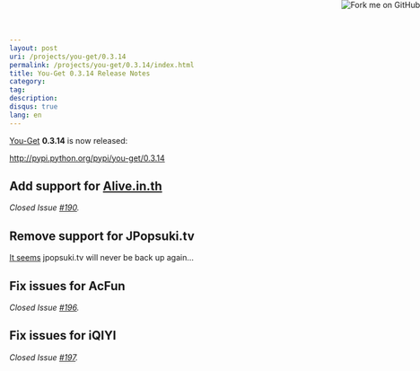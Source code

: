 ```yaml
---
layout: post
uri: /projects/you-get/0.3.14
permalink: /projects/you-get/0.3.14/index.html
title: You-Get 0.3.14 Release Notes
category:
tag:
description:
disqus: true
lang: en
---
```


[You-Get](https://github.com/soimort/you-get) __0.3.14__ is now released:

<http://pypi.python.org/pypi/you-get/0.3.14>



## Add support for [Alive.in.th](http://alive.in.th/)

_Closed Issue [#190](https://github.com/soimort/you-get/issues/190)._

## Remove support for JPopsuki.tv

[It seems](https://twitter.com/jpopsuki/status/344952578787913728) jpopsuki.tv will never be back up again...

## Fix issues for AcFun

_Closed Issue [#196](https://github.com/soimort/you-get/issues/196)._

## Fix issues for iQIYI

_Closed Issue [#197](https://github.com/soimort/you-get/issues/197)._



<a href="https://github.com/soimort/you-get"><img style="position: absolute; top: 0; right: 0; border: 0;" src="https://s3.amazonaws.com/github/ribbons/forkme_right_orange_ff7600.png" alt="Fork me on GitHub"></a>
